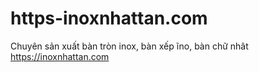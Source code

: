 # https-inoxnhattan.com
Chuyên sản xuất bàn tròn inox, bàn xếp ĩno, bàn chữ nhât https://inoxnhattan.com
